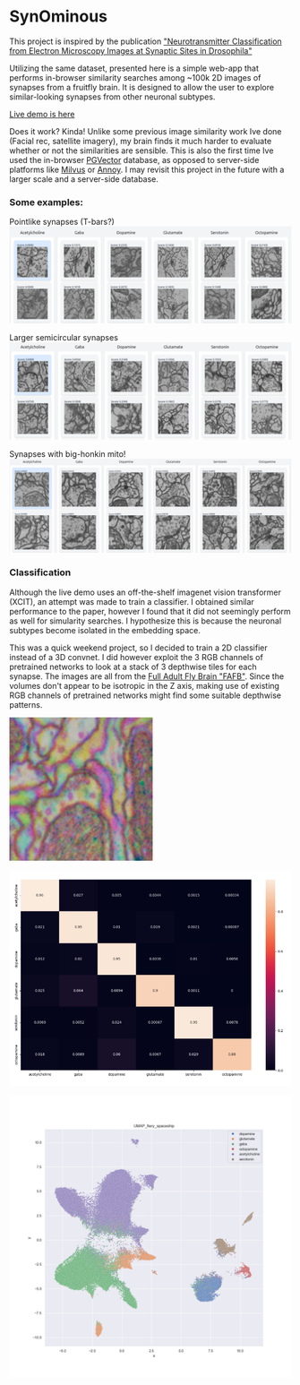 # SynOminous

This project is inspired by the publication ["Neurotransmitter Classification from Electron Microscopy Images at Synaptic Sites in Drosophila"](https://www.biorxiv.org/content/10.1101/2020.06.12.148775v2)

Utilizing the same dataset, presented here is a simple web-app that performs in-browser similarity searches among ~100k 2D images of synapses from a fruitfly brain. It is designed to allow the user to explore similar-looking synapses from other neuronal subtypes.

[Live demo is here](https://cjmielke.github.io/synominous/vectorsearch.html)

Does it work? Kinda! Unlike some previous image similarity work Ive done (Facial rec, satellite imagery), my brain finds it much harder to evaluate whether or not the similarities are sensible. This is also the first time Ive used the in-browser [PGVector](https://github.com/pgvector/pgvector) database, as opposed to server-side platforms like [Milvus](https://github.com/milvus-io/milvus) or [Annoy](https://github.com/spotify/annoy). I may revisit this project in the future with a larger scale and a server-side database.

### Some examples:

Pointlike synapses (T-bars?)
![pointlike](img/pointlike.png)

Larger semicircular synapses
![semicircular](img/semicircular.png)

Synapses with big-honkin mito!
![semicircular](img/humungous_mito.png)


### Classification

Although the live demo uses an off-the-shelf imagenet vision transformer (XCIT), an attempt was made to train a classifier. I obtained similar performance to the paper, however I found that it did not seemingly perform as well for simularity searches. I hypothesize this is because the neuronal subtypes become isolated in the embedding space.

This was a quick weekend project, so I decided to train a 2D classifier instead of a 3D convnet. I did however exploit the 3 RGB channels of pretrained networks to look at a stack of 3 depthwise tiles for each synapse. The images are all from the [Full Adult Fly Brain "FAFB"](https://flyconnecto.me/2023/10/18/we-mapped-the-full-adult-fly-brain/). Since the volumes don't appear to be isotropic in the Z axis, making use of existing RGB channels of pretrained networks might find some suitable depthwise patterns.

![color_tile](./img/19430040.png)

![confusion matrix](./img/cm.png)

![UMAP](./img/umaps/UMAP_fiery_spaceship.png)

